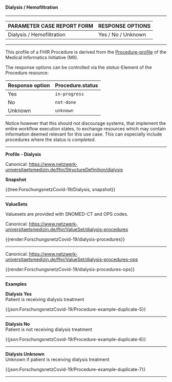 #### Dialysis / Hemofiltration

---

| PARAMETER CASE REPORT FORM | RESPONSE OPTIONS |
|--------------|-----------|
| Dialysis / Hemofiltration | Yes / No / Unknown | 

---

This profile of a FHIR Procedure is derived from the [Procedure-profile](https://simplifier.net/medizininformatikinitiative-modulprozeduren/prozedur-duplicate-2) of the Medical Informatics Initiative (MII). 

The response options can be controlled via the *status*-Element of the Procedure resource:

| Response option | Procedure.status |
|--------------|-----------|
| Yes | `in-progress` | 
| No | `not-done` | 
| Unknown | `unknown` | 

Notice however that this should not discourage systems, that implement the entire workflow execution states, to exchange resources which may contain information deemed relevant for this use case. This can especially include procedures where the status is *completed*.

---

**Profile - Dialysis**

Canonical: https://www.netzwerk-universitaetsmedizin.de/fhir/StructureDefinition/dialysis

**Snapshot**

{{tree:ForschungsnetzCovid-19/Dialysis, snapshot}}

---

**ValueSets**

Valuesets are provided with SNOMED-CT and OPS codes.

Canonical: https://www.netzwerk-universitaetsmedizin.de/fhir/ValueSet/dialysis-procedures

{{render:ForschungsnetzCovid-19/dialysis-procedures}}

---

Canonical: https://www.netzwerk-universitaetsmedizin.de/fhir/ValueSet/dialysis-procedures-ops

{{render:ForschungsnetzCovid-19/dialysis-procedures-ops}}

---

**Examples**

**Dialysis Yes**
<br>
Patient is receiving dialysis treatment 

{{json:ForschungsnetzCovid-19/Procedure-example-duplicate-5}} 

---

**Dialysis No**
<br>
Patient is not receiving dialysis treatment 

{{json:ForschungsnetzCovid-19/Procedure-example-duplicate-6}} 

---

**Dialysis Unknown**
<br>
Unknown if patient is receiving dialysis treatment 

{{json:ForschungsnetzCovid-19/Procedure-example-duplicate-7}} 

---